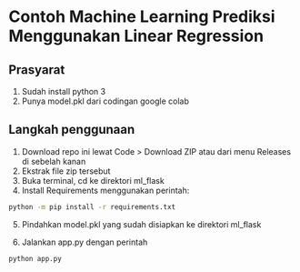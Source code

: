 # Contoh Machine Learning Prediksi Menggunakan Linear Regression

## Prasyarat

1. Sudah install python 3
1. Punya model.pkl dari codingan google colab

## Langkah penggunaan

1. Download repo ini lewat Code > Download ZIP atau dari menu Releases di sebelah kanan
1. Ekstrak file zip tersebut
1. Buka terminal, cd ke direktori ml_flask
1. Install Requirements menggunakan perintah:

```bash
python -m pip install -r requirements.txt
```

5. Pindahkan model.pkl yang sudah disiapkan ke direktori ml_flask

1. Jalankan app.py dengan perintah

```bash
python app.py
```
